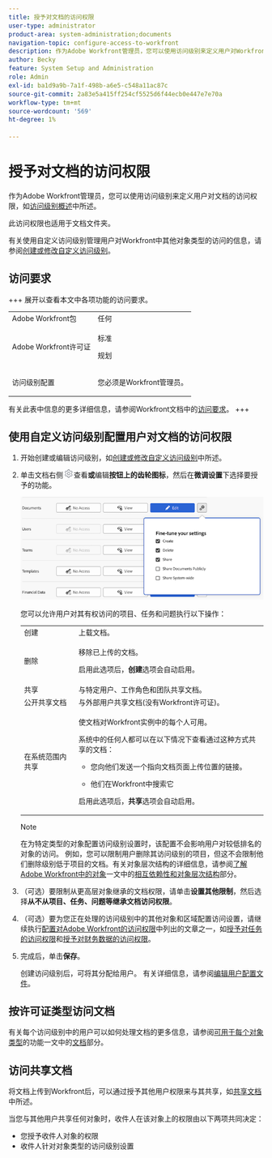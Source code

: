 ```yaml
---
title: 授予对文档的访问权限
user-type: administrator
product-area: system-administration;documents
navigation-topic: configure-access-to-workfront
description: 作为Adobe Workfront管理员，您可以使用访问级别来定义用户对Workfront中文档的访问权限。
author: Becky
feature: System Setup and Administration
role: Admin
exl-id: ba1d9a9b-7a1f-498b-a6e5-c548a11ac87c
source-git-commit: 2a83e5a415ff254cf5525d6f44ecb0e447e7e70a
workflow-type: tm+mt
source-wordcount: '569'
ht-degree: 1%

---
```


# 授予对文档的访问权限

作为Adobe Workfront管理员，您可以使用访问级别来定义用户对文档的访问权限，如[访问级别概述](../../../administration-and-setup/add-users/access-levels-and-object-permissions/access-levels-overview.md)中所述。

此访问权限也适用于文档文件夹。

有关使用自定义访问级别管理用户对Workfront中其他对象类型的访问的信息，请参阅[创建或修改自定义访问级别](../../../administration-and-setup/add-users/configure-and-grant-access/create-modify-access-levels.md)。

## 访问要求

+++ 展开以查看本文中各项功能的访问要求。

<table style="table-layout:auto"> 
 <col> 
 <col> 
 <tbody> 
  <tr> 
   <td role="rowheader">Adobe Workfront包</td> 
   <td>任何</td> 
  </tr> 
  <tr> 
   <td role="rowheader">Adobe Workfront许可证</td> 
   <td>
   <p>标准</p>
   <p>规划</p>
   </td> 
  </tr> 
  <tr> 
   <td role="rowheader">访问级别配置</td> 
   <td> <p>您必须是Workfront管理员。</p> </td> 
  </tr> 
 </tbody> 
</table>

有关此表中信息的更多详细信息，请参阅Workfront文档中的[访问要求](/help/quicksilver/administration-and-setup/add-users/access-levels-and-object-permissions/access-level-requirements-in-documentation.md)。
+++

## 使用自定义访问级别配置用户对文档的访问权限

1. 开始创建或编辑访问级别，如[创建或修改自定义访问级别](../../../administration-and-setup/add-users/configure-and-grant-access/create-modify-access-levels.md)中所述。
1. 单击文档右侧![](assets/gear-icon-settings.png)查看&#x200B;**或**&#x200B;编辑&#x200B;**按钮上的齿轮图标**，然后在&#x200B;**微调设置**&#x200B;下选择要授予的功能。

   ![document_access.png](assets/document-access.png)

   您可以允许用户对其有权访问的项目、任务和问题执行以下操作：

   <table style="table-layout:auto"> 
    <col> 
    <col> 
    <tbody> 
     <tr> 
      <td role="rowheader">创建</td> 
      <td>上载文档。</td> 
     </tr> 
     <tr> 
      <td role="rowheader">删除</td> 
      <td> <p>移除已上传的文档。</p> <p>启用此选项后，<b>创建</b>选项会自动启用。</p> </td> 
     </tr> 
     <tr> 
      <td role="rowheader">共享</td> 
      <td>与特定用户、工作角色和团队共享文档。</td> 
     </tr> 
     <tr> 
      <td role="rowheader">公开共享文档</td> 
      <td>与外部用户共享文档(没有Workfront许可证)。</td> 
     </tr> 
     <tr> 
      <td role="rowheader">在系统范围内共享</td> 
      <td> <p>使文档对Workfront实例中的每个人可用。</p> <p>系统中的任何人都可以在以下情况下查看通过这种方式共享的文档：</p> 
       <ul> 
        <li> <p>您向他们发送一个指向文档页面上传位置的链接。</p> </li> 
        <li> <p>他们在Workfront中搜索它</p> </li> 
       </ul> <p>启用此选项后，<b>共享</b>选项会自动启用。</p> </td> 
     </tr> 
    </tbody> 
   </table>

   >[!NOTE]
   >
   >在为特定类型的对象配置访问级别设置时，该配置不会影响用户对较低排名的对象的访问。 例如，您可以限制用户删除其访问级别的项目，但这不会限制他们删除级别低于项目的文档。有关对象层次结构的详细信息，请参阅[了解Adobe Workfront中的对象](../../../workfront-basics/navigate-workfront/workfront-navigation/understand-objects.md#understanding-interdependency-and-hierarchy-of-objects)一文中的[相互依赖性和对象层次结构](../../../workfront-basics/navigate-workfront/workfront-navigation/understand-objects.md)部分。

1. （可选）要限制从更高层对象继承的文档权限，请单击&#x200B;**设置其他限制**，然后选择&#x200B;**从不从项目、任务、问题等继承文档访问权限**。
1. （可选）要为您正在处理的访问级别中的其他对象和区域配置访问设置，请继续执行[配置对Adobe Workfront的访问权限](../../../administration-and-setup/add-users/configure-and-grant-access/configure-access.md)中列出的文章之一，如[授予对任务的访问权限](../../../administration-and-setup/add-users/configure-and-grant-access/grant-access-tasks.md)和[授予对财务数据的访问权限](../../../administration-and-setup/add-users/configure-and-grant-access/grant-access-financial.md)。
1. 完成后，单击&#x200B;**保存**。

   创建访问级别后，可将其分配给用户。 有关详细信息，请参阅[编辑用户配置文件](../../../administration-and-setup/add-users/create-and-manage-users/edit-a-users-profile.md)。

## 按许可证类型访问文档

有关每个访问级别中的用户可以如何处理文档的更多信息，请参阅[可用于每个对象类型](../../../administration-and-setup/add-users/access-levels-and-object-permissions/functionality-available-for-each-object-type.md#document)的功能一文中的[文档](../../../administration-and-setup/add-users/access-levels-and-object-permissions/functionality-available-for-each-object-type.md)部分。

## 访问共享文档

将文档上传到Workfront后，可以通过授予其他用户权限来与其共享，如[共享文档](../../../workfront-basics/grant-and-request-access-to-objects/document-permissions.md)中所述。

<!--
If you make changes here, make them also in the "Grant access to" articles where this snippet had to be converted to text:
* reports, dashboards, and calendars
* financial data<
* issue
-->

当您与其他用户共享任何对象时，收件人在该对象上的权限由以下两项共同决定：

* 您授予收件人对象的权限
* 收件人针对对象类型的访问级别设置
